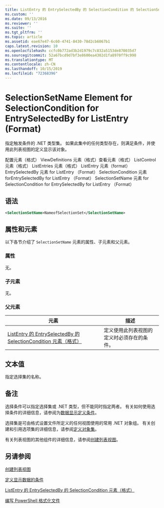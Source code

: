 ```yaml
---
title: ListEntry 的 EntrySelectedBy 的 SelectionCondition 的 SelectionSetName 元素（格式） |Microsoft Docs
ms.custom: ''
ms.date: 09/13/2016
ms.reviewer: ''
ms.suite: ''
ms.tgt_pltfrm: ''
ms.topic: article
ms.assetid: eae67e47-6c60-4741-8430-78d2cb6067b1
caps.latest.revision: 10
ms.openlocfilehash: ccfc0b772ad3b2d1979c7c832a5153de870035d7
ms.sourcegitcommit: 52a67bcd9d7bf3e8600ea4302d1fa8970ff9c998
ms.translationtype: MT
ms.contentlocale: zh-CN
ms.lasthandoff: 10/15/2019
ms.locfileid: "72368396"
---
```

# <a name="selectionsetname-element-for-selectioncondition-for-entryselectedby-for-listentry-format"></a>SelectionSetName Element for SelectionCondition for EntrySelectedBy for ListEntry (Format)

指定触发条件的 .NET 类型集。 如果此集中的任何类型存在，则满足条件，并使用此列表视图的定义显示该对象。

配置元素（格式） ViewDefinitions 元素（格式）查看元素（格式） ListControl 元素（格式） ListEntries 元素（格式） ListEntry 元素（format） EntrySelectedBy 元素 for ListEntry （Format） SelectionCondition 元素 forEntrySelectedBy for ListEntry （Format） SelectionSetName 元素 for SelectionCondition for EntrySelectedBy for ListEntry （Format）

## <a name="syntax"></a>语法

```xml
<SelectionSetName>NameofSelectionSet</SelectionSetName>
```

## <a name="attributes-and-elements"></a>属性和元素

以下各节介绍了 `SelectionSetName` 元素的属性、子元素和父元素。

### <a name="attributes"></a>属性

无。

### <a name="child-elements"></a>子元素

无。

### <a name="parent-elements"></a>父元素

|元素|描述|
|-------------|-----------------|
|[ListEntry 的 EntrySelectedBy 的 SelectionCondition 元素（格式）](./selectioncondition-element-for-entryselectedby-for-listcontrol-format.md)|定义使用此列表视图的定义时必须存在的条件。|

## <a name="text-value"></a>文本值

指定选择集的名称。

## <a name="remarks"></a>备注

选择条件可以指定选择集或 .NET 类型，但不能同时指定两者。 有关如何使用选择条件的详细信息，请参阅为[数据显示定义条件](./defining-conditions-for-displaying-data.md)。

选择集是可由格式设置文件所定义的任何视图使用的常用 .NET 对象组。 有关创建和引用选项集的详细信息，请参阅[定义对象集](./defining-selection-sets.md)。

有关列表视图的其他组件的详细信息，请参阅[创建列表视图](./creating-a-list-view.md)。

## <a name="see-also"></a>另请参阅

[创建列表视图](./creating-a-list-view.md)

[定义显示数据的条件](./defining-conditions-for-displaying-data.md)

[ListEntry 的 EntrySelectedBy 的 SelectionCondition 元素（格式）](./selectioncondition-element-for-entryselectedby-for-listcontrol-format.md)

[编写 PowerShell 格式化文件](./writing-a-powershell-formatting-file.md)
